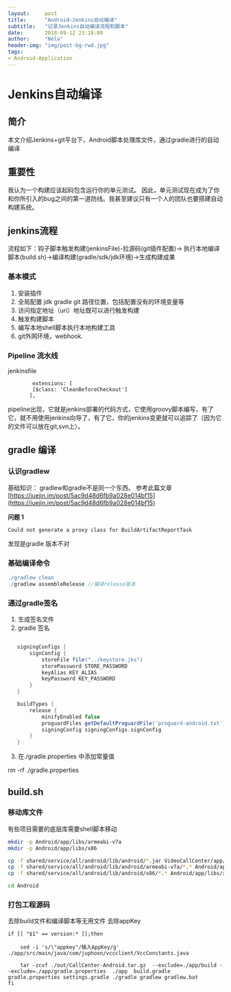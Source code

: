 ```yaml
---
layout:     post
title:      "Android—Jenkins自动编译"
subtitle:   "记录Jenkins自动编译流程和脚本"
date:       2018-09-12 23:18:00
author:     "Nela"
header-img: "img/post-bg-rwd.jpg"
tags:
- Android-Application
---	
```


# Jenkins自动编译

## 简介
 
 本文介绍Jenkins+git平台下，Android脚本处理库文件，通过gradle进行的自动编译
 
## 重要性

我认为一个构建应该起码包含运行你的单元测试。
因此，单元测试现在成为了你和你所引入的bug之间的第一道防线。我甚至建议只有一个人的团队也要搭建自动构建系统。 

## jenkins流程

流程如下：钩子脚本触发构建(jenkinsFile)-拉源码(git插件配置)-> 执行本地编译脚本(build.sh)->编译构建(gradle/sdk/jdk环境)->生成构建成果

### 基本模式

1. 安装插件
2. 全局配置 jdk gradle git 路径位置，包括配置没有的环境变量等
3. 访问指定地址（uri）地址既可以进行触发构建
3. 触发构建脚本
4. 编写本地shell脚本执行本地构建工具
5. git外网环境，webhook.

### Pipeline 流水线

jenkinsfile

```
        extensions: [
        [$class: 'CleanBeforeCheckout']
       ],
```
                 
pipeline出现，它就是jenkins部署的代码方式，它使用groovy脚本编写，有了它，就不用使用jenkins向导了，有了它，你的jenkins变更就可以追踪了（因为它的文件可以放在git,svn上）。

## gradle 编译

### 认识gradlew
基础知识： gradlew和gradle不是同一个东西。
参考此篇文章
[https://juejin.im/post/5ac9d48d6fb9a028e014bf15](https://juejin.im/post/5ac9d48d6fb9a028e014bf15)

**问题 1**

```
Could not generate a proxy class for BuildArtifactReportTask

```
发现是gradle 版本不对

### 基础编译命令

```groovy
./gradlew clean
./gradlew assembleRelease //编译release版本

```
### 通过gradle签名

1. 生成签名文件
2. gradle 签名 

 ```groovy
 
    signingConfigs {
        signConfig {
            storeFile file("../keystore.jks")
            storePassword STORE_PASSWORD
            keyAlias KEY_ALIAS
            keyPassword KEY_PASSWORD
        }
    }

    buildTypes {
        release {
            minifyEnabled false
            proguardFiles getDefaultProguardFile('proguard-android.txt'), 'proguard-rules.pro'
            signingConfig signingConfigs.signConfig
        }
    }

 ```

3. 在./gradle.properties 中添加常量值

rm -rf ./gradle.properties

## build.sh

### 移动库文件

有些项目需要的底层库需要shell脚本移动

```sh
mkdir -p Android/app/libs/armeabi-v7a
mkdir -p Android/app/libs/x86

cp -f shared/service/all/android/lib/android/*.jar VideoCallCenter/app/libs/
cp -f shared/service/all/android/lib/android/armeabi-v7a/*.* Android/app/libs/armeabi-v7a
cp -f shared/service/all/android/lib/android/x86/*.* Android/app/libs/x86

cd Android
```

### 打包工程源码

去除build文件和编译脚本等无用文件
去除appKey

```
if [[ "$1" == version:* ]];then
	
	sed -i 's/\"appkey"/输入AppKey/g' ./app/src/main/java/com/juphoon/vccclient/VccConstants.java
	
	tar -zcvf ./out/CallCenter-Android.tar.gz  --exclude=./app/build --exclude=./app/gradle.properties  ./app  build.gradle gradle.properties settings.gradle ./gradle gradlew gradlew.bat
fi
```

